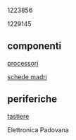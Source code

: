 1223856

1229145

## componenti

[processori](./componenti//processori.md)

[schede madri](./componenti/schede_madri.md)

## periferiche

[tastiere](./periferiche/tastiere.md)

Elettronica Padovana